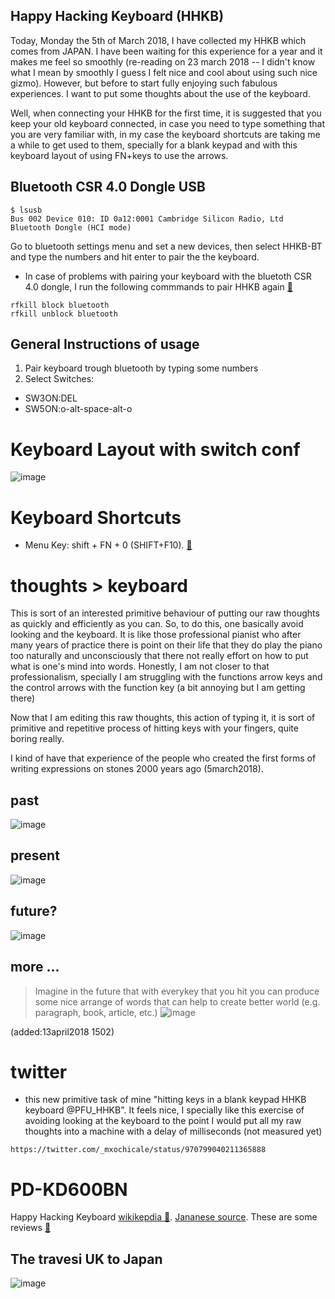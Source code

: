 Happy Hacking Keyboard (HHKB)
---

Today, Monday the 5th of March 2018, I have collected my HHKB which comes from JAPAN.
I have been waiting for this experience for a year and it makes me feel so smoothly
(re-reading on 23 march 2018 -- I didn't know what I mean by smoothly I guess I felt
nice and cool about using such nice gizmo).
However, but before to start fully enjoying such
fabulous experiences. I want to put some thoughts about the use of the keyboard.

Well, when connecting your HHKB for the first time, it is suggested that you keep 
your old keyboard connected, in case you need to type something that you are
very familiar with, in my case the keyboard shortcuts are taking me a while to
get used to them, specially for a blank keypad and with this keyboard layout of 
using FN+keys to use the arrows.


## Bluetooth CSR 4.0 Dongle USB

```
$ lsusb
Bus 002 Device 010: ID 0a12:0001 Cambridge Silicon Radio, Ltd Bluetooth Dongle (HCI mode)

```
Go to bluetooth settings menu and set a new devices, then select HHKB-BT and type
the numbers and hit enter to pair the the keyboard.


* In case of problems with pairing your keyboard with the bluetoth CSR 4.0 dongle,
I run the following commmands to pair HHKB again  [:link:](https://askubuntu.com/questions/787023/bluetooth-not-working-on-ubuntu-16-04-lts)

```
rfkill block bluetooth
rfkill unblock bluetooth
```


## General Instructions of usage
1. Pair keyboard trough bluetooth by typing some numbers 
2. Select Switches:   
* SW3ON:DEL   
* SW5ON:o-alt-space-alt-o	

# Keyboard Layout with switch conf

![image](https://github.com/mxochicale/hhkb/blob/master/keyboard/20171225203648.png)


# Keyboard Shortcuts

* Menu Key: shift + FN + 0 (SHIFT+F10). [:link:](https://geekhack.org/index.php?topic=8951.0)





# thoughts > keyboard

This is sort of an interested primitive behaviour of putting our raw thoughts 
as quickly and efficiently as you can. So, to do this, one basically avoid looking and 
the keyboard. It is like those professional pianist who after many years of practice
there is point on their life that they do play the piano too naturally and unconsciously 
that there not really effort on how to put what is one's mind into words.
Honestly, I am not closer to that professionalism, specially I am struggling  with 
the functions arrow keys and the control arrows with the function key 
(a bit annoying but I am getting there) 

Now that I am editing this raw thoughts, this action of typing it, it is 
sort of primitive and repetitive process of hitting keys with your fingers,
quite boring really.

I kind of have that experience of the people who created the first forms of 
writing expressions on stones 2000 years ago (5march2018).

## past 
![image](https://github.com/mxochicale/hhkb/blob/master/keyboard/chisel-and-stone.png)

## present
![image](https://github.com/mxochicale/hhkb/blob/master/keyboard/PD-KD600BN/IMG20180305171551.jpg)

## future?
![image](https://github.com/mxochicale/hhkb/blob/master/keyboard/tumblr_oxomubNEm71w4t58uo1_500.gif)


## more ...

> Imagine in the future that with everykey that you hit you can produce some nice 
arrange of words that can help to create better world (e.g. paragraph, book, article, etc.)
![image](https://github.com/mxochicale/hhkb/blob/master/images/fig_v00.png)

(added:13april2018 1502)

# twitter

* this new primitive task of mine "hitting keys in a blank 
keypad HHKB keyboard @PFU_HHKB". It feels nice, I specially like 
this exercise of avoiding looking at the keyboard to the point 
I would put all my raw thoughts into a machine with a 
delay of milliseconds (not measured yet)

`https://twitter.com/_mxochicale/status/970799040211365888`




# PD-KD600BN

Happy Hacking Keyboard [wikikepdia :link:](https://en.wikipedia.org/wiki/Happy_Hacking_Keyboard). [Jananese source](http://www.pfu.fujitsu.com/direct/hhkb/detail_hhkb-pro-bt-nl.html).
These are some reviews [:link:](https://deskthority.net/product-news-f44/hhkb-professional-bt-bluetooth-t13513.html)


## The travesi UK to Japan
![image](https://github.com/mxochicale/hhkb/blob/master/keyboard/PD-KD600BN/23-23-28-03-05-2018.png)




